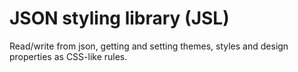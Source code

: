 # JSON styling library (JSL)

Read/write from json, getting and setting themes, styles and design properties as CSS-like rules.
